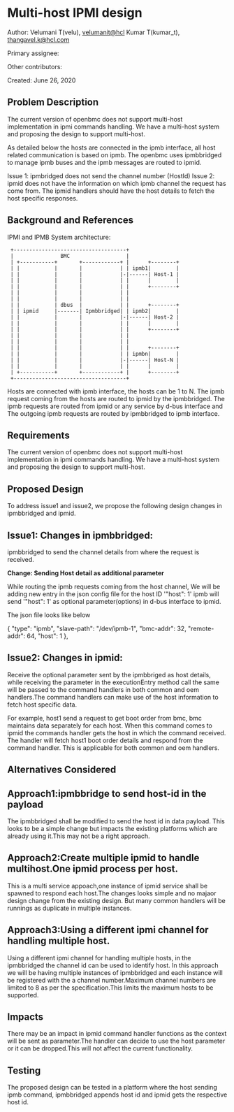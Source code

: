 # Multi-host IPMI design

Author:
  Velumani T(velu),  [velumanit@hcl](mailto:velumanit@hcl.com)
  Kumar T(kumar_t), [thangavel.k@hcl.com](mailto:thangavel.k@hcl.com)

Primary assignee:

Other contributors:

Created:
 June 26, 2020

## Problem Description
The current version of openbmc does not support multi-host implementation in
ipmi commands handling. We have a multi-host system and proposing the design
to support multi-host.

As detailed below the hosts are connected in the ipmb interface, all host
related communication is based on ipmb. The openbmc uses ipmbbridged to manage
ipmb buses and the ipmb messages are routed to ipmid.

Issue 1: ipmbridged does not send the channel number (HostId)
Issue 2: ipmid does not have the information on which ipmb channel the request
has come from. The ipmid handlers should have the host details to fetch the
host specific responses.

## Background and References
IPMI and IPMB System architecture:
```
 +------------------------------------+
 |               BMC                  |
 | +-----------+       +------------+ |      +--------+
 | |           |       |            | | ipmb1|        |
 | |           |       |            |-|------| Host-1 |
 | |           |       |            | |      |        |
 | |           |       |            | |      +--------+
 | |           |       |            | |
 | |           |       |            | |
 | |           | dbus  |            | |      +--------+
 | | ipmid     |-------| Ipmbbridged| | ipmb2|        |
 | |           |       |            |-|------| Host-2 |
 | |           |       |            | |      |        |
 | |           |       |            | |      +--------+
 | |           |       |            | |
 | |           |       |            | |
 | |           |       |            | |      +--------+
 | |           |       |            | | ipmbn|        |
 | |           |       |            |-|------| Host-N |
 | |           |       |            | |      |        |
 | +-----------+       +------------+ |      +--------+
 +------------------------------------+
```
Hosts are connected with ipmb interface, the hosts can be 1 to N. The ipmb
request coming from the hosts are routed to ipmid by the ipmbbridged.
The ipmb requests are routed from ipmid or any service by d-bus interface and
The outgoing ipmb requests are routed by ipmbbridged to ipmb interface.
## Requirements
The current version of openbmc does not support multi-host implementation in
ipmi commands handling. We have a multi-host system and proposing the design
to support multi-host.

## Proposed Design

To address issue1 and issue2, we propose the following design changes in
ipmbbridged and ipmid.

Issue1: Changes in ipmbbridged:
-
ipmbbridged to send the channel details from where the request is received.

**Change: Sending Host detail as additional parameter**

While routing the ipmb requests coming from the host channel, We will be
adding new entry in the json config file for the host ID '"host": 1' ipmb will
send '"host": 1' as optional parameter(options) in d-bus interface to ipmid.

The json file looks like below

{ "type": "ipmb",
"slave-path": "/dev/ipmb-1",
"bmc-addr": 32,
"remote-addr": 64,
"host": 1
},

Issue2: Changes in ipmid:
-
Receive the optional parameter sent by the ipmbbriged as host details, while
receiving the parameter in the executionEntry method call the same will be
passed to the command handlers in both common and oem handlers.The command
handlers can make use of the host information to fetch host specific data.

For example, host1 send a request to get boot order from bmc, bmc maintains
data separately for each host. When this command comes to ipmid the commands
handler gets the host in which the command received. The handler will fetch
host1 boot order details and respond from the command handler. This is
applicable for both common and oem handlers.


## Alternatives Considered
Approach1:ipmbbridge to send host-id in the payload
-
The ipmbbridged shall be modified to send the host id in data payload. This
looks to be a simple change but impacts the existing platforms which are already
using it.This may not be a right approach.

Approach2:Create multiple ipmid to handle multihost.One ipmid process per host.
-
This is a multi service appoach,one instance of ipmid service shall be
spawned to respond each host.The changes looks simple and no majaor design
change from the existing design. But many common handlers will be runnings as
duplicate in multiple instances.

Approach3:Using a different ipmi channel for handling multiple host.
-
Using a different ipmi channel for handling multiple hosts, in the ipmbbridged
the channel id can be used to identify host. In this approach we will be having
multiple instances of ipmbbridged and each instance will be registered with the
a channel number.Maximum channel numbers are limited to 8 as per the
specification.This limits the maximum hosts to be supported.

## Impacts
There may be an impact in ipmid command handler functions as the context will
be sent as parameter.The handler can decide to use the host parameter or it
can be dropped.This will not affect the current functionality.

## Testing
The proposed design can be tested in a platform where the host sending ipmb
command, ipmbbridged appends host id and ipmid gets the respective host id.
